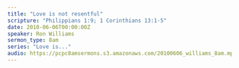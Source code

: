 ```yaml
---
title: "Love is not resentful"
scripture: "Philippians 1:9; 1 Corinthians 13:1-5"
date: 2010-06-06T00:00:00Z
speaker: Ron Williams
sermon_type: 8am
series: "Love is..."
audio: https://pcpc8amsermons.s3.amazonaws.com/20100606_williams_8am.mp3 
---
```




